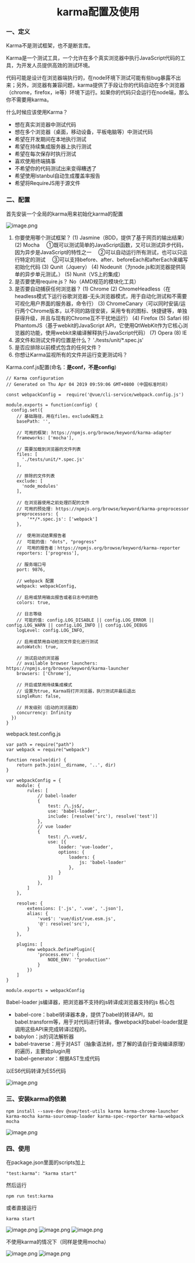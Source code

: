 # <center>karma配置及使用</center>

### 一、定义

Karma不是测试框架，也不是断言库。

Karma是一个测试工具，一个允许在多个真实浏览器中执行JavaScript代码的工具，为开发人员提供高效的测试环境。

代码可能是设计在浏览器端执行的，在node环境下测试可能有些bug暴露不出来；另外，浏览器有兼容问题，karma提供了手段让你的代码自动在多个浏览器（chrome，firefox，ie等）环境下运行。如果你的代码只会运行在node端，那么你不需要用karma。

什么时候应该使用Karma？
- 想在真实浏览器中测试代码
- 想在多个浏览器（桌面，移动设备，平板电脑等）中测试代码
- 希望在开发期间在本地执行测试
- 希望在持续集成服务器上执行测试
- 希望在每次保存时执行测试
- 喜欢使用终端搞事
- 不希望你的代码测试出来变得糟透了
- 希望使用Istanbul自动生成覆盖率报告
- 希望将RequireJS用于源文件

### 二、配置
首先安装一个全局的karma用来初始化karma的配置

![image.png](https://user-gold-cdn.xitu.io/2019/4/9/169ffcc045d37a59?w=692&h=644&f=png&s=131775)

1. 你要使用哪个测试框架？
(1) Jasmine（BDD，提供了基于网页的输出结果）
(2) Mocha
&#160;&ensp; ①既可以测试简单的JavaScript函数，又可以测试异步代码，因为异步是JavaScript的特性之一
&#160;&ensp; ②可以自动运行所有测试，也可以只运行特定的测试
&#160;&ensp; ③可以支持before、after、beforeEach和afterEach来编写初始化代码
(3) Qunit（Jquery）
(4) Nodeunit（为node.js和浏览器提供简单的异步单元测试。）
(5) Nunit（VS上的集成）
2. 是否要使用require.js？ No（AMD规范的模块化工具）
3. 是否要自动捕获任何浏览器？ 
(1) Chrome
(2) ChromeHeadless（在headless模式下运行谷歌浏览器-无头浏览器模式，用于自动化测试和不需要可视化用户界面的服务器，命令行）
(3) ChromeCanary（可以同时安装/运行两个Chrome版本，以不同的路径安装，采用专有的图标、快捷键等，单独获得升级，并且与现有的Chrome互不干扰地运行）
(4) Firefox
(5) Safari
(6) PhantomJS（基于webkit的JavaScript API，它使用QtWebKit作为它核心浏览器的功能，使用webkit来编译解释执行JavaScript代码）
(7) Opera
(8) IE
4. 源文件和测试文件的位置是什么？ './tests/unit/*.spec.js'
5. 是否应排除以前模式包含的任何文件？
6. 你想让Karma监视所有的文件并运行变更测试吗？

Karma.conf.js配置(命名：**是conf，不是config**)
```
// Karma configuration
// Generated on Thu Apr 04 2019 09:59:06 GMT+0800 (中国标准时间)

const webpackConfig =  require('@vue/cli-service/webpack.config.js')

module.exports = function(config) {
  config.set({
    // 基础路径，用在files，exclude属性上
    basePath: '',

    // 可用的框架: https://npmjs.org/browse/keyword/karma-adapter
    frameworks: ['mocha'],

    // 需要加载到浏览器的文件列表
    files: [
      './tests/unit/*.spec.js'
    ],

    // 排除的文件列表
    exclude: [
      'node_modules'
    ],

    // 在浏览器使用之前处理匹配的文件
    // 可用的预处理: https://npmjs.org/browse/keyword/karma-preprocessor
    preprocessors: {
        '**/*.spec.js': ['webpack']
    },

    //  使用测试结果报告者
    //  可能的值: "dots", "progress"
    //  可用的报告者：https://npmjs.org/browse/keyword/karma-reporter
    reporters: ['progress'],

    // 服务端口号
    port: 9876,

    // webpack 配置
    webpack: webpackConfig,

    // 启用或禁用输出报告或者日志中的颜色
    colors: true,

    // 日志等级
    // 可能的值: config.LOG_DISABLE || config.LOG_ERROR || config.LOG_WARN || config.LOG_INFO || config.LOG_DEBUG
    logLevel: config.LOG_INFO,

    // 启用或禁用自动检测文件变化进行测试
    autoWatch: true,

    // 测试启动的浏览器
    // available browser launchers: https://npmjs.org/browse/keyword/karma-launcher
    browsers: ['Chrome'],

    // 开启或禁用持续集成模式
    // 设置为true, Karma将打开浏览器，执行测试并最后退出
    singleRun: false,

    // 并发级别（启动的浏览器数）
    concurrency: Infinity
  })
}
```

webpack.test.config.js

```
var path = require("path")
var webpack = require("webpack")

function resolve(dir) {
    return path.join(__dirname, '..', dir)
}

var webpackConfig = {
    module: {
        rules: [
            // babel-loader
            {
                test: /\.js$/,
                use: 'babel-loader',
                include: [resolve('src'), resolve('test')]
            },
            // vue loader
            {
                test: /\.vue$/,
                use: [{
                    loader: 'vue-loader',
                    options: {
                        loaders: {
                            js: 'babel-loader'
                        },
                    }
                }]
            },
        ]
    },

    resolve: {
        extensions: ['.js', '.vue', '.json'],
        alias: {
            'vue$': 'vue/dist/vue.esm.js',
            '@': resolve('src'),
        }
    },

    plugins: [
        new webpack.DefinePlugin({
            'process.env': {
                NODE_ENV: '"production"'
            }
        })
    ]
}

module.exports = webpackConfig
```

Babel-loader js编译器，把浏览器不支持的js转译成浏览器支持的js
核心包
- babel-core：babel转译器本身，提供了babel的转译API，如babel.transform等，用于对代码进行转译。像webpack的babel-loader就是调用这些API来完成转译过程的。
- babylon：js的词法解析器
- babel-traverse：用于对AST（抽象语法树，想了解的请自行查询编译原理）的遍历，主要给plugin用
- babel-generator：根据AST生成代码

以ES6代码转译为ES5代码

![image.png](https://user-gold-cdn.xitu.io/2019/4/9/169ffcc00a57dff5?w=710&h=143&f=png&s=45175)


### 三、安装karma的依赖
```
npm install --save-dev @vue/test-utils karma karma-chrome-launcher karma-mocha karma-sourcemap-loader karma-spec-reporter karma-webpack mocha
```
![image.png](https://user-gold-cdn.xitu.io/2019/4/9/169ffcc00cb6ef98?w=691&h=165&f=png&s=53098)

### 四、使用
在package.json里面的scripts加上
```
"test:karma": "karma start"
```
然后运行 
```
npm run test:karma
```
或者直接运行
```
karma start
```

![image.png](https://user-gold-cdn.xitu.io/2019/4/9/169ffcc03360868f?w=692&h=461&f=png&s=211112)
![image.png](https://user-gold-cdn.xitu.io/2019/4/9/169ffcc00d391027?w=692&h=403&f=png&s=197474)
![image.png](https://user-gold-cdn.xitu.io/2019/4/9/169ffcc040310794?w=692&h=223&f=png&s=121946)

不使用karma的情况下（同样是使用mocha）

![image.png](https://user-gold-cdn.xitu.io/2019/4/9/169ffcc03ab0bf99?w=634&h=617&f=png&s=11113)
![image.png](https://user-gold-cdn.xitu.io/2019/4/9/169ffcc0462bd0f4?w=692&h=561&f=png&s=94219)
